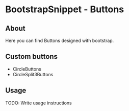 # BootstrapSnippet - Buttons

## About

Here you can find Buttons designed with bootstrap.

## Custom buttons

* CircleButtons
* CircleSplit3Buttons

## Usage
TODO: Write usage instructions
